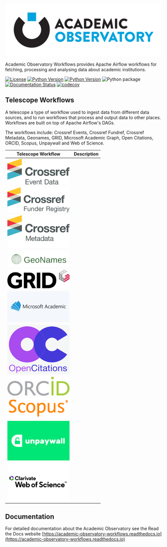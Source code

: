 ![Academic Observatory Workflows](logo.jpg)

Academic Observatory Workflows provides Apache Airflow workflows for fetching, processing and analysing 
data about academic institutions.

[![License](https://img.shields.io/badge/License-Apache%202.0-blue.svg)](https://opensource.org/licenses/Apache-2.0)
[![Python Version](https://img.shields.io/badge/python-3.7-blue)](https://img.shields.io/badge/python-3.7-blue)
[![Python Version](https://img.shields.io/badge/python-3.8-blue)](https://img.shields.io/badge/python-3.8-blue)
![Python package](https://github.com/The-Academic-Observatory/academic-observatory-workflows/workflows/Unit%20Tests/badge.svg)
[![Documentation Status](https://readthedocs.org/projects/academic-observatory-workflows/badge/?version=latest)](https://academic-observatory-workflows.readthedocs.io/en/latest/?badge=latest)
[![codecov](https://codecov.io/gh/The-Academic-Observatory/academic-observatory-workflows/branch/develop/graph/badge.svg?token=V4WUZG74ZQ)](https://codecov.io/gh/The-Academic-Observatory/academic-observatory-workflows)

## Telescope Workflows
A telescope a type of workflow used to ingest data from different data sources, and to run workflows that process and
output data to other places. Workflows are built on top of Apache Airflow's DAGs.

The workflows include: Crossref Events, Crossref Fundref, Crossref Metadata, Geonames, GRID, Microsoft Academic
Graph, Open Citations, ORCID, Scopus, Unpaywall and Web of Science.

| Telescope Workflow  | Description |
| ------------- | ------------- |
| <img src="docs/logos/crossref-events.svg" alt="Crossref Events" width="200" /> |   |
| <div style="width:200px">![Crossref Funder Registry](docs/logos/crossref-funder-registry.svg)</div>  |   |
| <div style="width:200px">![Crossref Metadata](docs/logos/crossref-metadata.svg)</div>  |   |
| <div style="width:200px">![Geonames](docs/logos/geonames.png)</div>  |   |
| <div style="width:200px">![GRID](docs/logos/grid.svg)</div>  |   |
| <div style="width:200px">![Microsoft Academic Graph](docs/logos/mag.png)</div>  |   |
| <div style="width:200px">![Open Citations](docs/logos/open-citations.png)</div>  |   |
| <div style="width:200px">![ORCID](docs/logos/orcid.svg)</div>  |   |
| <div style="width:200px">![Scopus](docs/logos/scopus.svg)</div>  |   |
| <div style="width:200px">![Unpaywall](docs/logos/unpaywall.png)</div>  |   |
| <div style="width:200px">![Web of Science](docs/logos/wos.svg)</div>  |   |

## Documentation
For detailed documentation about the Academic Observatory see the Read the Docs website [https://academic-observatory-workflows.readthedocs.io](https://academic-observatory-workflows.readthedocs.io)
